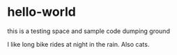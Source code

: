 # hello-world
this is a testing space and sample code dumping ground

I like long bike rides at night in the rain. Also cats.
